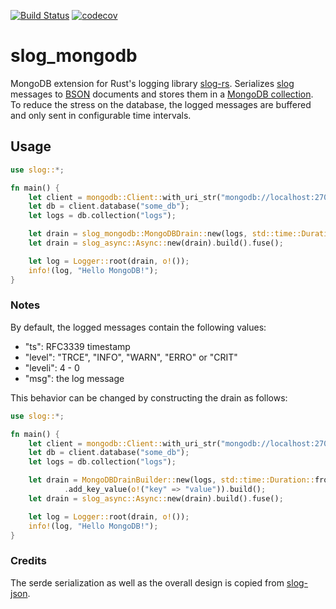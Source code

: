 [![Build Status](https://travis-ci.com/jwillbold/slog_mongodb.svg?token=hPh87VpFt3MQPwdySdkS&branch=master)](https://travis-ci.com/jwillbold/slog_mongodb)
[![codecov](https://codecov.io/gh/jwillbold/slog_mongodb/branch/master/graph/badge.svg)](https://codecov.io/gh/jwillbold/slog_mongodb)

# slog_mongodb

MongoDB extension for Rust's logging library [slog-rs](https://github.com/slog-rs/slog).
Serializes [slog](https://github.com/slog-rs/slog) messages to [BSON](https://github.com/mongodb/bson-rust) documents and stores them in a [MongoDB collection](https://github.com/mongodb/mongo-rust-driver).
To reduce the stress on the database, the logged messages are buffered and only sent in configurable time intervals.

## Usage

```Rust
use slog::*;

fn main() {
    let client = mongodb::Client::with_uri_str("mongodb://localhost:27017/").unwrap();
    let db = client.database("some_db");
    let logs = db.collection("logs");

    let drain = slog_mongodb::MongoDBDrain::new(logs, std::time::Duration::from_secs(5)).fuse();
    let drain = slog_async::Async::new(drain).build().fuse();

    let log = Logger::root(drain, o!());
    info!(log, "Hello MongoDB!");
}
```

### Notes
By default, the logged messages contain the following values:
 - "ts": RFC3339 timestamp
 - "level": "TRCE", "INFO", "WARN", "ERRO" or "CRIT"
 - "leveli": 4 - 0
 - "msg": the log message

This behavior can be changed by constructing the drain as follows:

```Rust
use slog::*;

fn main() {
    let client = mongodb::Client::with_uri_str("mongodb://localhost:27017/").unwrap();
    let db = client.database("some_db");
    let logs = db.collection("logs");

    let drain = MongoDBDrainBuilder::new(logs, std::time::Duration::from_secs(5))
            .add_key_value(o!("key" => "value")).build();
    let drain = slog_async::Async::new(drain).build().fuse();

    let log = Logger::root(drain, o!());
    info!(log, "Hello MongoDB!");
}
```

### Credits
The serde serialization as well as the overall design is copied from [slog-json](https://github.com/slog-rs/json).
